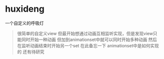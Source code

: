 # huxideng
一个自定义的呼吸灯
>很简单的自定义view 但最开始想通过动画互相监听实现，但是发现view只能同时开始一种动画
>但加到animationset中就可以同时开始多种动画 然后在监听动画结束时开始另一个set
>在此备忘一下 animationset中是如何实现的 还有待研究

